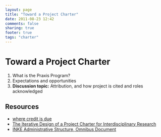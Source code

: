 ```yaml
---
layout: page
title: "Toward a Project Charter"
date: 2011-08-23 12:42
comments: false
sharing: true
footer: true
tags: "charter"
---
```


# Toward a Project Charter

1. What is the Praxis Program?
2. Expectations and opportunities
3. **Discussion topic:** Attribution, and how project is cited and roles
   acknowledged

## Resources

* [where credit is due][1]
* [The Iterative Design of a Project Charter for Interdisciplinary Research][2]
* [INKE Administrative Structure, Omnibus Document][3]


[1]: http://nowviskie.org/2011/where-credit-is-due/ "where credit is due"
[2]: http://mtroyal.academia.edu/MilenaRadzikowska/Papers/326958/The_Iterative_Design_of_a_Project_Charter_for_Interdisciplinary_Research "The Iterative Design of a Project Charter for Interdisciplinary Research"
[3]: http://journals.uvic.ca/index.php/INKE/article/view/546/245 "INKE Administrative Structure, Omnibus Document"
